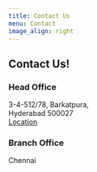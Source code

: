 ```yaml
---
title: Contact Us
menu: Contact
image_align: right
---
```


## **Contact** Us!

### Head Office ###

3-4-512/78, Barkatpura, <br>
Hyderabad 500027 <br>
[Location](https://goo.gl/maps/2ffQegf21bKp9Tmy7?classes=btn,btn-primary)

### Branch Office ###

Chennai